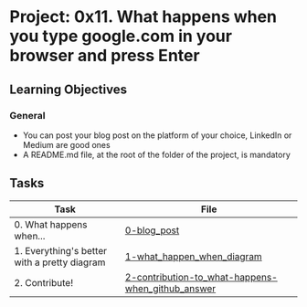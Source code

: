 # Project: 0x11. What happens when you type google.com in your browser and press Enter

## Learning Objectives

### General

* You can post your blog post on the platform of your choice, LinkedIn or Medium are good ones
* A README.md file, at the root of the folder of the project, is mandatory
## Tasks

| Task | File |
| ---- | ---- |
| 0. What happens when... | [0-blog_post](./0-blog_post) |
| 1. Everything's better with a pretty diagram | [1-what_happen_when_diagram](./1-what_happen_when_diagram) |
| 2. Contribute! | [2-contribution-to_what-happens-when_github_answer](./2-contribution-to_what-happens-when_github_answer) |
